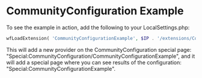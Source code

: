 CommunityConfiguration Example
==============================

To see the example in action, add the following to your LocalSettings.php:

```php
wfLoadExtension( 'CommunityConfigurationExample', $IP . '/extensions/CommunityConfiguration/example/example-extension.json' );
```

This will add a new provider on the CommunityConfiguration special page: "Special:CommunityConfiguration/CommunityConfigurationExample",
and it will add a special page where you can see results of the configuration: "Special:CommunityConfigurationExample".
